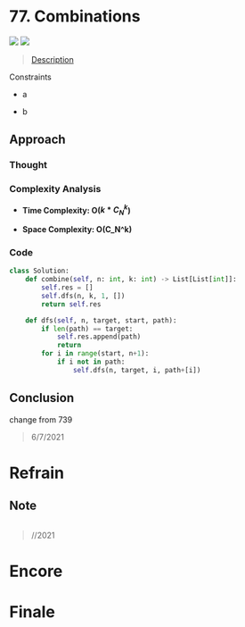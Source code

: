 # 77. Combinations

![](https://img.shields.io/badge/Difficulty-Medium-%23f0ad4e)
![](https://img.shields.io/badge/topic-backtraking-critical)

> [Description](https://leetcode.com/problems/combinations/)

Constraints

- a

- b

## Approach

### Thought



### Complexity Analysis

- **Time Complexity: O($k* C_N^k$)**

>

- **Space Complexity: O(C_N^k)**

>

### Code

```python
class Solution:
    def combine(self, n: int, k: int) -> List[List[int]]:
        self.res = []
        self.dfs(n, k, 1, [])
        return self.res

    def dfs(self, n, target, start, path):
        if len(path) == target:
            self.res.append(path)
            return
        for i in range(start, n+1):
            if i not in path:
                self.dfs(n, target, i, path+[i])
```

## Conclusion

change from 739

> 6/7/2021

# Refrain

## Note

```python

```

> //2021

# Encore

# Finale
